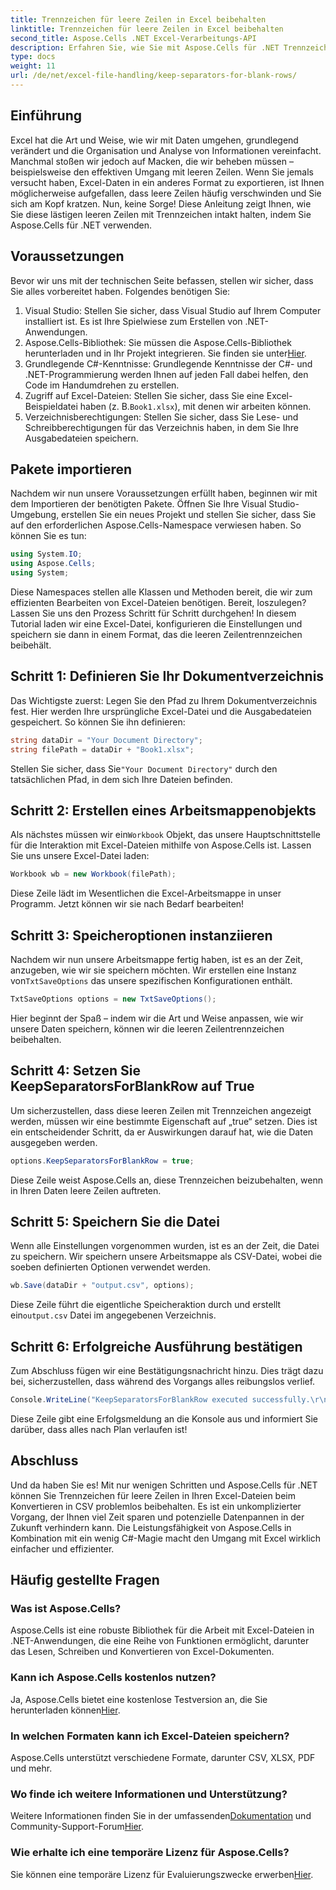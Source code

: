 ```yaml
---
title: Trennzeichen für leere Zeilen in Excel beibehalten
linktitle: Trennzeichen für leere Zeilen in Excel beibehalten
second_title: Aspose.Cells .NET Excel-Verarbeitungs-API
description: Erfahren Sie, wie Sie mit Aspose.Cells für .NET Trennzeichen für leere Zeilen in Excel beibehalten. Schritt-für-Schritt-Anleitung mit Codebeispielen.
type: docs
weight: 11
url: /de/net/excel-file-handling/keep-separators-for-blank-rows/
---
```

## Einführung
Excel hat die Art und Weise, wie wir mit Daten umgehen, grundlegend verändert und die Organisation und Analyse von Informationen vereinfacht. Manchmal stoßen wir jedoch auf Macken, die wir beheben müssen – beispielsweise den effektiven Umgang mit leeren Zeilen. Wenn Sie jemals versucht haben, Excel-Daten in ein anderes Format zu exportieren, ist Ihnen möglicherweise aufgefallen, dass leere Zeilen häufig verschwinden und Sie sich am Kopf kratzen. Nun, keine Sorge! Diese Anleitung zeigt Ihnen, wie Sie diese lästigen leeren Zeilen mit Trennzeichen intakt halten, indem Sie Aspose.Cells für .NET verwenden.
## Voraussetzungen
Bevor wir uns mit der technischen Seite befassen, stellen wir sicher, dass Sie alles vorbereitet haben. Folgendes benötigen Sie:
1. Visual Studio: Stellen Sie sicher, dass Visual Studio auf Ihrem Computer installiert ist. Es ist Ihre Spielwiese zum Erstellen von .NET-Anwendungen.
2.  Aspose.Cells-Bibliothek: Sie müssen die Aspose.Cells-Bibliothek herunterladen und in Ihr Projekt integrieren. Sie finden sie unter[Hier](https://releases.aspose.com/cells/net/).
3. Grundlegende C#-Kenntnisse: Grundlegende Kenntnisse der C#- und .NET-Programmierung werden Ihnen auf jeden Fall dabei helfen, den Code im Handumdrehen zu erstellen.
4. Zugriff auf Excel-Dateien: Stellen Sie sicher, dass Sie eine Excel-Beispieldatei haben (z. B.`Book1.xlsx`), mit denen wir arbeiten können.
5. Verzeichnisberechtigungen: Stellen Sie sicher, dass Sie Lese- und Schreibberechtigungen für das Verzeichnis haben, in dem Sie Ihre Ausgabedateien speichern.
## Pakete importieren
Nachdem wir nun unsere Voraussetzungen erfüllt haben, beginnen wir mit dem Importieren der benötigten Pakete. Öffnen Sie Ihre Visual Studio-Umgebung, erstellen Sie ein neues Projekt und stellen Sie sicher, dass Sie auf den erforderlichen Aspose.Cells-Namespace verwiesen haben. So können Sie es tun:
```csharp
using System.IO;
using Aspose.Cells;
using System;
```
Diese Namespaces stellen alle Klassen und Methoden bereit, die wir zum effizienten Bearbeiten von Excel-Dateien benötigen.
Bereit, loszulegen? Lassen Sie uns den Prozess Schritt für Schritt durchgehen! In diesem Tutorial laden wir eine Excel-Datei, konfigurieren die Einstellungen und speichern sie dann in einem Format, das die leeren Zeilentrennzeichen beibehält.
## Schritt 1: Definieren Sie Ihr Dokumentverzeichnis
Das Wichtigste zuerst: Legen Sie den Pfad zu Ihrem Dokumentverzeichnis fest. Hier werden Ihre ursprüngliche Excel-Datei und die Ausgabedateien gespeichert. So können Sie ihn definieren:
```csharp
string dataDir = "Your Document Directory";
string filePath = dataDir + "Book1.xlsx";
```
Stellen Sie sicher, dass Sie`"Your Document Directory"` durch den tatsächlichen Pfad, in dem sich Ihre Dateien befinden.
## Schritt 2: Erstellen eines Arbeitsmappenobjekts
 Als nächstes müssen wir ein`Workbook` Objekt, das unsere Hauptschnittstelle für die Interaktion mit Excel-Dateien mithilfe von Aspose.Cells ist. Lassen Sie uns unsere Excel-Datei laden:
```csharp
Workbook wb = new Workbook(filePath);
```
Diese Zeile lädt im Wesentlichen die Excel-Arbeitsmappe in unser Programm. Jetzt können wir sie nach Bedarf bearbeiten!
## Schritt 3: Speicheroptionen instanziieren
 Nachdem wir nun unsere Arbeitsmappe fertig haben, ist es an der Zeit, anzugeben, wie wir sie speichern möchten. Wir erstellen eine Instanz von`TxtSaveOptions` das unsere spezifischen Konfigurationen enthält.
```csharp
TxtSaveOptions options = new TxtSaveOptions();
```
Hier beginnt der Spaß – indem wir die Art und Weise anpassen, wie wir unsere Daten speichern, können wir die leeren Zeilentrennzeichen beibehalten.
## Schritt 4: Setzen Sie KeepSeparatorsForBlankRow auf True
Um sicherzustellen, dass diese leeren Zeilen mit Trennzeichen angezeigt werden, müssen wir eine bestimmte Eigenschaft auf „true“ setzen. Dies ist ein entscheidender Schritt, da er Auswirkungen darauf hat, wie die Daten ausgegeben werden.
```csharp
options.KeepSeparatorsForBlankRow = true;
```
Diese Zeile weist Aspose.Cells an, diese Trennzeichen beizubehalten, wenn in Ihren Daten leere Zeilen auftreten.
## Schritt 5: Speichern Sie die Datei
Wenn alle Einstellungen vorgenommen wurden, ist es an der Zeit, die Datei zu speichern. Wir speichern unsere Arbeitsmappe als CSV-Datei, wobei die soeben definierten Optionen verwendet werden.
```csharp
wb.Save(dataDir + "output.csv", options);
```
 Diese Zeile führt die eigentliche Speicheraktion durch und erstellt ein`output.csv` Datei im angegebenen Verzeichnis.
## Schritt 6: Erfolgreiche Ausführung bestätigen
Zum Abschluss fügen wir eine Bestätigungsnachricht hinzu. Dies trägt dazu bei, sicherzustellen, dass während des Vorgangs alles reibungslos verlief. 
```csharp
Console.WriteLine("KeepSeparatorsForBlankRow executed successfully.\r\n");
```
Diese Zeile gibt eine Erfolgsmeldung an die Konsole aus und informiert Sie darüber, dass alles nach Plan verlaufen ist!
## Abschluss
Und da haben Sie es! Mit nur wenigen Schritten und Aspose.Cells für .NET können Sie Trennzeichen für leere Zeilen in Ihren Excel-Dateien beim Konvertieren in CSV problemlos beibehalten. Es ist ein unkomplizierter Vorgang, der Ihnen viel Zeit sparen und potenzielle Datenpannen in der Zukunft verhindern kann. Die Leistungsfähigkeit von Aspose.Cells in Kombination mit ein wenig C#-Magie macht den Umgang mit Excel wirklich einfacher und effizienter.
## Häufig gestellte Fragen
### Was ist Aspose.Cells?
Aspose.Cells ist eine robuste Bibliothek für die Arbeit mit Excel-Dateien in .NET-Anwendungen, die eine Reihe von Funktionen ermöglicht, darunter das Lesen, Schreiben und Konvertieren von Excel-Dokumenten.
### Kann ich Aspose.Cells kostenlos nutzen?
 Ja, Aspose.Cells bietet eine kostenlose Testversion an, die Sie herunterladen können[Hier](https://releases.aspose.com/).
### In welchen Formaten kann ich Excel-Dateien speichern?
Aspose.Cells unterstützt verschiedene Formate, darunter CSV, XLSX, PDF und mehr.
### Wo finde ich weitere Informationen und Unterstützung?
 Weitere Informationen finden Sie in der umfassenden[Dokumentation](https://reference.aspose.com/cells/net/) und Community-Support-Forum[Hier](https://forum.aspose.com/c/cells/9).
### Wie erhalte ich eine temporäre Lizenz für Aspose.Cells?
 Sie können eine temporäre Lizenz für Evaluierungszwecke erwerben[Hier](https://purchase.aspose.com/temporary-license/).